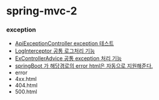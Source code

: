 # spring-mvc-2

### exception
- [ApiExceptionController exception 테스트](https://github.com/youjaewoong/spring-mvc-2/blob/main/exception/src/main/java/hello/exception/api/ApiExceptionController.java)
- [LogInterceptor 공통 로그처리 기능](https://github.com/youjaewoong/spring-mvc-2/blob/main/exception/src/main/java/hello/exception/interceptor/LogInterceptor.java)
- [ExControllerAdvice 공통 exception 처리 기능](https://github.com/youjaewoong/spring-mvc-2/blob/main/exception/src/main/java/hello/exception/exhandler/ExControllerAdvice.java)
- [springBoot 가 해당경로의 error html은 자동으로 지원해준다.](https://github.com/youjaewoong/spring-mvc-2/tree/main/exception/src/main/resources/templates/error)
 - error
  - 4xx.html
  - 404.html
  - 500.html
